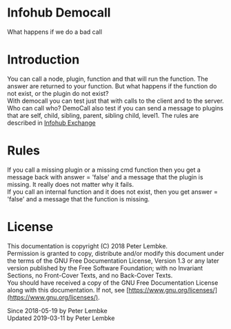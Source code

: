 # Infohub Democall
What happens if we do a bad call  

# Introduction
You can call a node, plugin, function and that will run the function. The answer are returned to your function. But what happens if the function do not exist, or the plugin do not exist?  
With democall you can test just that with calls to the client and to the server.  
Who can call who? DemoCall also test if you can send a message to plugins that are self, child, sibling, parent, sibling child, level1. 
The rules are described in [Infohub Exchange](plugin,infohub_exchange)  

# Rules
If you call a missing plugin or a missing cmd function then you get a message back with answer = 'false' and a message that the plugin is missing.
It really does not matter why it fails.  
If you call an internal function and it does not exist, then you get answer = 'false' and a message that the function is missing.  

# License
This documentation is copyright (C) 2018 Peter Lembke.  
Permission is granted to copy, distribute and/or modify this document under the terms of the GNU Free Documentation License, Version 1.3 or any later version published by the Free Software Foundation; with no Invariant Sections, no Front-Cover Texts, and no Back-Cover Texts.  
You should have received a copy of the GNU Free Documentation License along with this documentation. If not, see [https://www.gnu.org/licenses/](https://www.gnu.org/licenses/).  

Since 2018-05-19 by Peter Lembke  
Updated 2019-03-11 by Peter Lembke  
